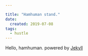 ```yaml
---

title: "Hamhuman stand."
date:
  created: 2019-07-08
tags:
  - hustle
---
```

Hello, hamhuman.
powered by [Jekyll](http://jekyllrb.com)
